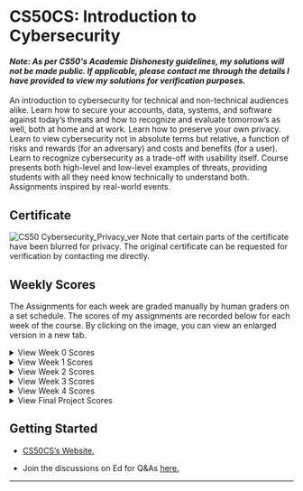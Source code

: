 # CS50CS: Introduction to Cybersecurity

#### *Note: As per CS50's Academic Dishonesty guidelines, my solutions will not be made public. If applicable, please contact me through the details I have provided to view my solutions for verification purposes.*

An introduction to cybersecurity for technical and non-technical audiences alike. Learn how to secure your accounts, data, systems, and software against today’s threats and how to recognize and evaluate tomorrow’s as well, both at home and at work. Learn how to preserve your own privacy. Learn to view cybersecurity not in absolute terms but relative, a function of risks and rewards (for an adversary) and costs and benefits (for a user). Learn to recognize cybersecurity as a trade-off with usability itself. Course presents both high-level and low-level examples of threats, providing students with all they need know technically to understand both. Assignments inspired by real-world events.

## Certificate
![CS50 Cybersecurity_Privacy_ver](https://github.com/omcodedthis/CS50CS-Scores/assets/119602009/01ef645d-6bf5-41de-a98a-3df239c7c862)
Note that certain parts of the certificate have been blurred for privacy. The original certificate can be requested for verification by contacting me directly.

## Weekly Scores
The Assignments for each week are graded manually by human graders on a set schedule. The scores of my assignments are recorded below for each week of the course. By clicking on the image, you can view an enlarged version in a new tab.

<details>
<summary>View Week 0 Scores</summary>
<img src="https://github.com/omcodedthis/CS50CS/assets/119602009/70c2c486-a2cd-414c-a4fd-f868c6dfa593"> </img>
</details>

<details><summary>View Week 1 Scores</summary>
<img src="https://github.com/omcodedthis/CS50CS/assets/119602009/9368eb41-67a6-445d-8d73-5335469b81a3"> </img>
</details>

<details>
<summary>View Week 2 Scores</summary>
<img src="https://github.com/omcodedthis/CS50CS-Scores/assets/119602009/e82bc3bf-9ca6-4460-9fe2-646610786fce"> </img>
</details>

<details><summary>View Week 3 Scores</summary>
<img src="https://github.com/omcodedthis/CS50CS-Scores/assets/119602009/03241560-c417-4612-8c41-a9282163ba87"> </img>
</details>

<details><summary>View Week 4 Scores</summary>
<img src="https://github.com/omcodedthis/CS50CS-Scores/assets/119602009/2cf21b4f-32a0-4bd2-a644-589ee1c3b228"></img>
</details>

<details><summary>View Final Project Scores</summary>
<img src="https://github.com/omcodedthis/CS50CS-Scores/assets/119602009/577351d6-178c-4fc8-abc2-74b3d424b7ff"></img>
</details>

## Getting Started

* [CS50CS’s Website.](https://cs50.harvard.edu/cybersecurity/2023/)

* Join the discussions on Ed for Q&As [here.](https://cs50.edx.org/ed)

------------------------------------------------------------------------------------------------------------------------------------------------------------------

